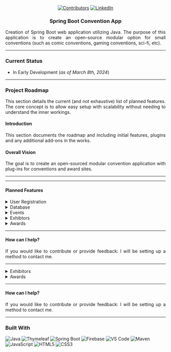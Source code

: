 <a name="readme-top"></a>


<div align="center">

[![Contributors][contributors-shield]][contributors-url] [![LinkedIn][linkedin-shield]][linkedin-url]

</div>


<h3 align="center">Spring Boot Convention App</h3>

  <div align="justify">
    Creation of Spring Boot web application utilizing Java. The purpose of this application is to create an open-source modular option for small conventions (such as comic conventions, gaming conventions, sci-fi, etc).
</div>

<hr>

### Current Status
- In Early Development (<i>as of March 8th, 2024</i>)

<hr>

### Project Roadmap
<div align="justify">
This section details the current (and not exhaustive) list of planned features. The core concept is to allow easy setup with scalability without needing to understand the inner workings.

#### Introduction
This section documents the roadmap and including initial features, plugins and any additional add-ons in the works.

#### Overall Vision
The goal is to create an open-sourced modular convention application with plug-ins for conventions and award sites.
 
</div>

<hr>

</div>

<hr>

#### Planned Features
<details><summary>User Registration</summary>

- [X] User Creation
- [ ] User Login
- [X] User Password Encryption
- [ ] User Profile
- [ ] User Roles

</details>

<details><summary>Database</summary>

- [ ] Firebase
- [ ] MySQL

</details>


<details><summary>Events</summary>

- [ ] Create Events
- [ ] Modify Events
- [ ] Delete Events
- [ ] Electronic QR Codes
- [ ] Paper Tickets

</details>
 
<details><summary>Exhibtors</summary>

- [ ] TBD

</details>



<details><summary>Awards</summary>

- [ ] TBD

</details>

<hr>

#### How can I help?
<div align="justify">
If you would like to contribute or provide feedback: I will be setting up a method to contact me.</div>

<hr>

<details><summary>Exhibitors</summary>

- [ ] Automated QR Code Creation
- [ ] QR Code Scanner
- [ ] Exhibitor Profile

</details>



<details><summary>Awards</summary>

- [ ] Categories
- [ ] Nominations
- [ ] Voting

</details>

<hr>

#### How can I help?
<div align="justify">
If you would like to contribute or provide feedback: I will be setting up a method to contact me.</div>

<hr>

### Built With

![Java](https://img.shields.io/badge/java-%23ED8B00.svg?style=for-the-badge&logo=openjdk&logoColor=white)
![Thymeleaf](https://img.shields.io/badge/Thymeleaf-005F0F.svg?style=for-the-badge&logo=Thymeleaf&logoColor=white)
![Spring Boot](https://img.shields.io/badge/Spring%20Boot-6DB33F.svg?style=for-the-badge&logo=Spring-Boot&logoColor=white)
![Firebase](https://img.shields.io/badge/Firebase-FFCA28.svg?style=for-the-badge&logo=Firebase&logoColor=black)
![VS Code](https://img.shields.io/badge/Visual%20Studio%20Code-007ACC.svg?style=for-the-badge&logo=Visual-Studio-Code&logoColor=white)
![Maven](https://img.shields.io/badge/Apache%20Maven-C71A36.svg?style=for-the-badge&logo=Apache-Maven&logoColor=white)
![JavaScript](https://img.shields.io/badge/JavaScript-F7DF1E.svg?style=for-the-badge&logo=JavaScript&logoColor=black)
![HTML5](https://img.shields.io/badge/HTML5-E34F26.svg?style=for-the-badge&logo=HTML5&logoColor=white)
![CSS3](https://img.shields.io/badge/CSS3-1572B6.svg?style=for-the-badge&logo=CSS3&logoColor=white)




[contributors-shield]: https://img.shields.io/github/contributors/mriffey1/ConventionWebApp.svg?style=for-the-badge
[Java]: https://img.shields.io/badge/Java-ED8B00?style=for-the-badge&logo=java&logoColor=white
[contributors-url]: https://github.com/mriffey1/ConventionWebApp/graphs/contributors
[forks-shield]: https://img.shields.io/github/forks/mriffey1/ConventionWebApp.svg?style=for-the-badge
[forks-url]: https://github.com/mriffey1/ConventionWebApp/network/members
[stars-shield]: https://img.shields.io/github/stars/mriffey1/ConventionWebApp.svg?style=for-the-badge
[stars-url]: https://github.com/mriffey1/ConventionWebApp/stargazers
[issues-shield]: https://img.shields.io/github/issues/mriffey1/ConventionWebApp.svg?style=for-the-badge
[issues-url]: https://github.com/mriffey1/ConventionWebApp/issues
[license-shield]: https://img.shields.io/github/license/mriffey1/ConventionWebApp.svg?style=for-the-badge
[license-url]: https://github.com/mriffey1/ConventionWebApp/blob/master/LICENSE.txt
[linkedin-shield]: https://img.shields.io/badge/-LinkedIn-black.svg?style=for-the-badge&logo=linkedin&colorB=555
[linkedin-url]: https://linkedin.com/in/mriffey
[product-screenshot]: images/screenshot.png
[Next.js]: https://img.shields.io/badge/next.js-000000?style=for-the-badge&logo=nextdotjs&logoColor=white
[Next-url]: https://nextjs.org/
[React.js]: https://img.shields.io/badge/React-20232A?style=for-the-badge&logo=react&logoColor=61DAFB
[React-url]: https://reactjs.org/
[Vue.js]: https://img.shields.io/badge/Vue.js-35495E?style=for-the-badge&logo=vuedotjs&logoColor=4FC08D
[Vue-url]: https://vuejs.org/
[Angular.io]: https://img.shields.io/badge/Angular-DD0031?style=for-the-badge&logo=angular&logoColor=white
[Angular-url]: https://angular.io/
[Svelte.dev]: https://img.shields.io/badge/Svelte-4A4A55?style=for-the-badge&logo=svelte&logoColor=FF3E00
[Svelte-url]: https://svelte.dev/
[Laravel.com]: https://img.shields.io/badge/Laravel-FF2D20?style=for-the-badge&logo=laravel&logoColor=white
[Laravel-url]: https://laravel.com
[Bootstrap.com]: https://img.shields.io/badge/Bootstrap-563D7C?style=for-the-badge&logo=bootstrap&logoColor=white
[Bootstrap-url]: https://getbootstrap.com
[JQuery.com]: https://img.shields.io/badge/jQuery-0769AD?style=for-the-badge&logo=jquery&logoColor=white
[JQuery-url]: https://jquery.com 
